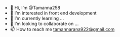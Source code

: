 - 👋 Hi, I’m @Tamanna258
- 👀 I’m interested in front end development 
- 🌱 I’m currently learning ...
- 💞️ I’m looking to collaborate on ...
- 📫 How to reach me tamannarana922@gmail.com

<!---
Tamanna258/Tamanna258 is a ✨ special ✨ repository because its `README.md` (this file) appears on your GitHub profile.
You can click the Preview link to take a look at your changes.
--->
